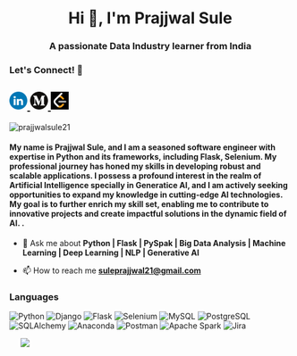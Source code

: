 <h1 align="center">Hi 👋, I'm Prajjwal Sule</h1>
<h3 align="center">A passionate Data Industry learner from India</h3>

### Let's Connect! 🤝
<h2 align="left">
<a href="https://www.linkedin.com/in/prajjwal-sule/">
     <img src="https://github.com/PrajjwalSule21/social-icon/blob/main/LinkedIN.png" width="32" height="32"/>
     </a>
<a href="https://medium.com/@iamsule21">
     <img src="https://github.com/PrajjwalSule21/social-icon/blob/main/Medium.png" width="32" height="32"/>
     </a>
<a href="https://leetcode.com/suleprajjwal21/">
     <img src="https://github.com/PrajjwalSule21/social-icon/blob/main/LeetCodeDD.png" width="32" height="32"/>
     </a>
</h2>


<p align="left"> <img src="https://komarev.com/ghpvc/?username=prajjwalsule21&label=Profile%20views&color=0e75b6&style=flat" alt="prajjwalsule21" /> </p>

#### My name is Prajjwal Sule, and I am a seasoned software engineer with expertise in Python and its frameworks, including Flask, Selenium. My professional journey has honed my skills in developing robust and scalable applications. I possess a profound interest in the realm of Artificial Intelligence specially in Generatice AI, and I am actively seeking opportunities to expand my knowledge in cutting-edge AI technologies. My goal is to further enrich my skill set, enabling me to contribute to innovative projects and create impactful solutions in the dynamic field of AI. .

- 💬 Ask me about **Python | Flask | PySpak | Big Data Analysis | Machine Learning | Deep Learning | NLP | Generative AI**

- 📫 How to reach me **suleprajjwal21@gmail.com**

### Languages

![Python](https://img.shields.io/badge/python-3670A0?style=for-the-badge&logo=python&logoColor=ffdd54)
![Django](https://img.shields.io/badge/django-%23092E20.svg?style=for-the-badge&logo=django&logoColor=white)
![Flask](https://img.shields.io/badge/flask-%23000.svg?style=for-the-badge&logo=flask&logoColor=white)
![Selenium](https://img.shields.io/badge/-selenium-%43B02A?style=for-the-badge&logo=selenium&logoColor=white)
![MySQL](https://img.shields.io/badge/mysql-%2300f.svg?style=for-the-badge&logo=mysql&logoColor=white)
![PostgreSQL](https://img.shields.io/badge/PostgreSQL-4169E1.svg?style=for-the-badge&logo=PostgreSQL&logoColor=white)
![SQLAlchemy](https://img.shields.io/badge/SQLAlchemy-D71F00.svg?style=for-the-badge&logo=SQLAlchemy&logoColor=white)
![Anaconda](https://img.shields.io/badge/Anaconda-%2344A833.svg?style=for-the-badge&logo=anaconda&logoColor=white)
![Postman](https://img.shields.io/badge/Postman-FF6C37?style=for-the-badge&logo=postman&logoColor=white)
![Apache Spark](https://img.shields.io/badge/Apache%20Spark-E25A1C.svg?style=for-the-badge&logo=Apache-Spark&logoColor=white)
![Jira](https://img.shields.io/badge/Jira%20Software-0052CC.svg?style=for-the-badge&logo=Jira-Software&logoColor=white)


<a style="padding:20px"> <img src="https://github-readme-stats.vercel.app/api/top-langs/?username=prajjwalsule21&hide=SCSS,less,php&bg_color=DEG&langs_count=3"></a>

